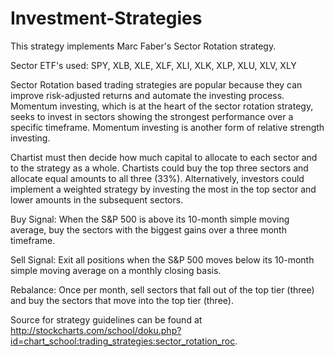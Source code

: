 # Investment-Strategies

This strategy implements Marc Faber's Sector Rotation strategy.

Sector ETF's used: SPY, XLB, XLE, XLF, XLI, XLK, XLP, XLU, XLV, XLY

Sector Rotation based trading strategies are popular because they can 
improve risk-adjusted returns and automate the investing process. Momentum 
investing, which is at the heart of the sector rotation strategy, seeks to 
invest in sectors showing the strongest performance over a specific timeframe. 
Momentum investing is another form of relative strength investing.   

Chartist must then decide how much capital to allocate to each sector and to the strategy as a whole. Chartists could buy the top three sectors and allocate equal amounts to all three (33%). Alternatively, investors could implement a weighted strategy by investing the most in the top sector and lower amounts in the subsequent sectors.

Buy Signal: When the S&P 500 is above its 10-month simple moving average, buy the sectors with the biggest gains over a three month timeframe.

Sell Signal: Exit all positions when the S&P 500 moves below its 10-month simple moving average on a monthly closing basis.

Rebalance: Once per month, sell sectors that fall out of the top tier (three) and buy the sectors that move into the top tier (three).

Source for strategy guidelines can be found at http://stockcharts.com/school/doku.php?id=chart_school:trading_strategies:sector_rotation_roc.
